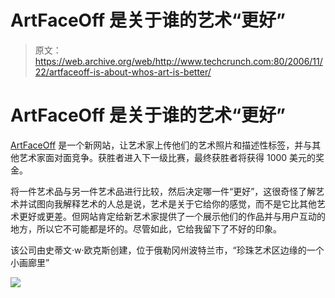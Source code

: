 # ArtFaceOff 是关于谁的艺术“更好”

> 原文：<https://web.archive.org/web/http://www.techcrunch.com:80/2006/11/22/artfaceoff-is-about-whos-art-is-better/>

# ArtFaceOff 是关于谁的艺术“更好”

 [](https://web.archive.org/web/20201020123227/http://www.artfaceoff.com/) [ArtFaceOff](https://web.archive.org/web/20201020123227/http://www.artfaceoff.com/) 是一个新网站，让艺术家上传他们的艺术照片和描述性标签，并与其他艺术家面对面竞争。获胜者进入下一级比赛，最终获胜者将获得 1000 美元的奖金。

将一件艺术品与另一件艺术品进行比较，然后决定哪一件“更好”，这很奇怪了解艺术并试图向我解释艺术的人总是说，艺术是关于它给你的感觉，而不是它比其他艺术更好或更差。但网站肯定给新艺术家提供了一个展示他们的作品并与用户互动的地方，所以它不可能都是坏的。尽管如此，它给我留下了不好的印象。

该公司由史蒂文·w·欧克斯创建，位于俄勒冈州波特兰市，“珍珠艺术区边缘的一个小画廊里”

![](img/3fad325f900402fcb5a2a53d3b304251.png)